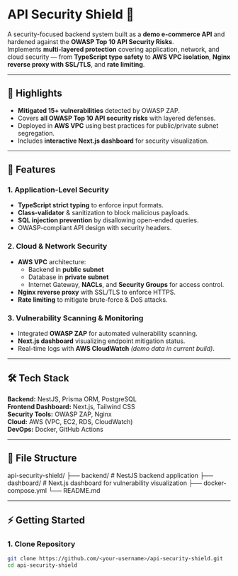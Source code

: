 # API Security Shield 🔐

A security-focused backend system built as a **demo e-commerce API** and hardened against the **OWASP Top 10 API Security Risks**.  
Implements **multi-layered protection** covering application, network, and cloud security — from **TypeScript type safety** to **AWS VPC isolation**, **Nginx reverse proxy with SSL/TLS**, and **rate limiting**.

---

## 📌 Highlights
- **Mitigated 15+ vulnerabilities** detected by OWASP ZAP.
- Covers **all OWASP Top 10 API security risks** with layered defenses.
- Deployed in **AWS VPC** using best practices for public/private subnet segregation.
- Includes **interactive Next.js dashboard** for security visualization.

---

## 🚀 Features

### **1. Application-Level Security**
- **TypeScript strict typing** to enforce input formats.
- **Class-validator** & sanitization to block malicious payloads.
- **SQL injection prevention** by disallowing open-ended queries.
- OWASP-compliant API design with security headers.

### **2. Cloud & Network Security**
- **AWS VPC** architecture:
  - Backend in **public subnet**
  - Database in **private subnet**
  - Internet Gateway, **NACLs**, and **Security Groups** for access control.
- **Nginx reverse proxy** with SSL/TLS to enforce HTTPS.
- **Rate limiting** to mitigate brute-force & DoS attacks.

### **3. Vulnerability Scanning & Monitoring**
- Integrated **OWASP ZAP** for automated vulnerability scanning.
- **Next.js dashboard** visualizing endpoint mitigation status.
- Real-time logs with **AWS CloudWatch** *(demo data in current build)*.

---

## 🛠 Tech Stack
**Backend:** NestJS, Prisma ORM, PostgreSQL  
**Frontend Dashboard:** Next.js, Tailwind CSS  
**Security Tools:** OWASP ZAP, Nginx  
**Cloud:** AWS (VPC, EC2, RDS, CloudWatch)  
**DevOps:** Docker, GitHub Actions

---

## 📂 File Structure
api-security-shield/
├── backend/ # NestJS backend application
├── dashboard/ # Next.js dashboard for vulnerability visualization
├── docker-compose.yml
└── README.md


---

## ⚡ Getting Started

### 1. Clone Repository
```bash
git clone https://github.com/<your-username>/api-security-shield.git
cd api-security-shield

